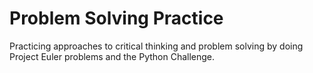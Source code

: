 # Problem Solving Practice

Practicing approaches to critical thinking and problem solving by doing Project Euler problems and the Python Challenge.